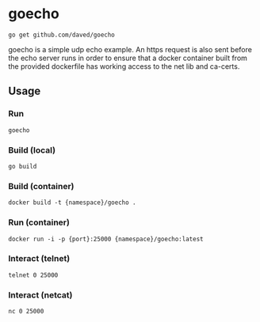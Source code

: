 # goecho

    go get github.com/daved/goecho

goecho is a simple udp echo example. An https request is also sent before the 
echo server runs in order to ensure that a docker container built from the
provided dockerfile has working access to the net lib and ca-certs.

## Usage

### Run

```
goecho
```

### Build (local)

```
go build
```

### Build (container)

```
docker build -t {namespace}/goecho .
```

### Run (container)

```
docker run -i -p {port}:25000 {namespace}/goecho:latest
```

### Interact (telnet)

```
telnet 0 25000
```

### Interact (netcat)

```
nc 0 25000
```
